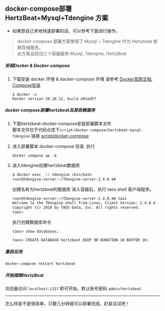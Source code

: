 ##  docker-compose部署 HertzBeat+Mysql+Tdengine 方案   

- 如果想自己本地快速部署的话，可以参考下面进行操作。

> docker-compose 部署方案使用了 Mysql + Tdengine 作为 Hertzbeat 依赖存储服务。   
> 此方案会启动三个容器服务 Mysql, Tdengine, HertzBeat   

##### 安装Docker & Docker-compose

1. 下载安装 docker 环境 & docker-compose 环境
   请参考 [Docker官网文档](https://docs.docker.com/get-docker/), [Compose安装](https://docs.docker.com/compose/install/)       
   ```
   $ docker -v
   Docker version 20.10.12, build e91ed57
   ```

##### docker compose部署hertzbeat及其依赖服务     

1. 下载hertzbeat-docker-compose安装部署脚本文件  
   脚本文件位于代码仓库下`script/docker-compose/hertzbeat-mysql-tdengine` 链接 [script/docker-compose](https://github.com/hertzbeat/hertzbeat/tree/master/script/docker-compose/hertzbeat-mysql-tdengine)   


2. 进入部署脚本 docker-compose 目录, 执行  

   `docker compose up -d`

3. 进入tdengine创建hertzbeat数据库     

   ```bash
   $ docker exec -it tdengine /bin/bash
   root@tdengine-server:~/TDengine-server-2.4.0.4#
   ```

   创建名称为hertzbeat的数据库 进入容器后，执行 taos shell 客户端程序。
   
   ```bash
   root@tdengine-server:~/TDengine-server-2.4.0.4# taos
   Welcome to the TDengine shell from Linux, Client Version: 2.4.0.4
   Copyright (c) 2020 by TAOS Data, Inc. All rights reserved.
   taos>
   ```

   执行创建数据库命令
   
   `taos> show databases;`
   
   `taos> CREATE DATABASE hertzbeat KEEP 90 DURATION 10 BUFFER 16;`

##### 重启应用  

`docker-compose restart hertzbeat`

##### 开始探索HertzBeat   

浏览器访问 `localhost:1157` 即可开始，默认账号密码 `admin/hertzbeat`  

---

怎么样是不是很简单，只要几分钟就可以部署完成，赶紧试试吧！
